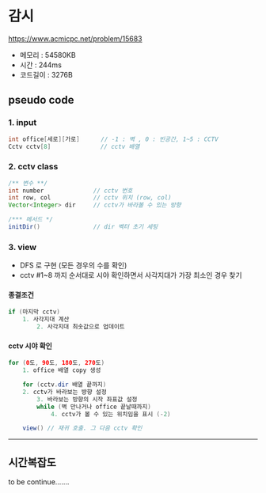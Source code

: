 # 감시 
https://www.acmicpc.net/problem/15683

- 메모리 : 54580KB
- 시간 : 244ms
- 코드길이 : 3276B

## pseudo code
### 1. input
```java
int office[세로][가로]      // -1 : 벽 , 0 : 빈공간, 1~5 : CCTV
Cctv cctv[8]              // cctv 배열
```
### 2. cctv class
```java
/** 변수 **/
int number              // cctv 번호
int row, col            // cctv 위치 (row, col)
Vector<Integer> dir     // cctv가 바라볼 수 있는 방향

/*** 메서드 */
initDir()               // dir 벡터 초기 세팅
```
### 3. view
- DFS 로 구현 (모든 경우의 수를 확인)
- cctv #1~8 까지 순서대로 시야 확인하면서 사각지대가 가장 최소인 경우 찾기


#### 종결조건
```java
if (마지막 cctv)
	1. 사각지대 계산
        2. 사각지대 최솟값으로 업데이트
```
#### cctv 시야 확인
```java
for (0도, 90도, 180도, 270도)
    1. office 배열 copy 생성   

    for (cctv.dir 배열 끝까지)
	2. cctv가 바라보는 뱡향 설정
        3. 바라보는 방향의 시작 좌표값 설정
        while (벽 만나거나 office 끝날때까지) 
            4. cctv가 볼 수 있는 위치임을 표시 (-2)

    view() // 재귀 호출. 그 다음 cctv 확인
```
--- 
## 시간복잡도
to be continue.......